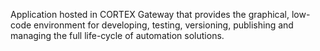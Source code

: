 Application hosted in CORTEX Gateway that provides the graphical, low-code environment for developing, testing, versioning, publishing and managing the full life-cycle of automation solutions.